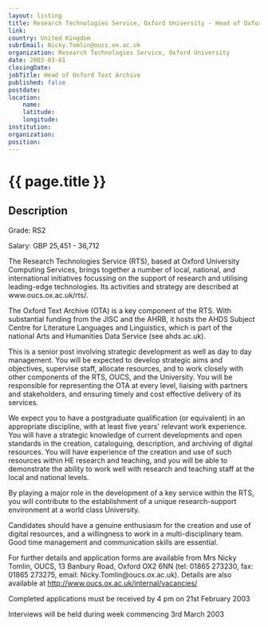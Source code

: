 ```yaml
---
layout: listing
title: Research Technologies Service, Oxford University - Head of Oxford Text Archive
link:
country: United Kingdom
subrEmail: Nicky.Tomlin@oucs.ox.ac.uk
organization: Research Technologies Service, Oxford University 
date: 2003-03-01
closingDate: 
jobTitle: Head of Oxford Text Archive
published: false
postdate:
location:
    name: 
    latitude: 
    longitude: 
institution: 
organization: 
position: 
--- 
```



# {{ page.title }}

## Description


<p>Grade: RS2</p>

<p>Salary: GBP 25,451 - 36,712</p>

<p>The Research Technologies Service (RTS), based at Oxford University Computing Services, brings together a number of local, national, and international initiatives focussing on the support of research and utilising leading-edge technologies. Its activities and strategy are described at www.oucs.ox.ac.uk/rts/.</p>

<p>The Oxford Text Archive (OTA) is a key component of the RTS. With substantial funding from the JISC and the AHRB, it hosts the AHDS Subject Centre for Literature Languages and Linguistics, which is part of the national Arts and Humanities Data Service (see ahds.ac.uk).</p>

<p>This is a senior post involving strategic development as well as day to day management. You will be expected to develop strategic aims and objectives, supervise staff, allocate resources, and to work closely with other components of the RTS, OUCS, and the University. You will be responsible for representing the OTA at every level, liaising with partners and stakeholders, and ensuring timely and cost effective delivery of its services.</p>

<p>We expect you to have a postgraduate qualification (or equivalent) in an appropriate discipline, with at least five years' relevant work experience. You will have a strategic knowledge of current developments and open standards in the creation, cataloguing, description, and archiving of digital resources. You will have experience of the creation and use of such resources within HE research and teaching, and you will be able to demonstrate the ability to work well with research and teaching staff at the local and national levels.</p>

<p>By playing a major role in the development of a key service within the RTS, you will contribute to the establishment of a unique research-support environment at a world class University.</p>

<p>Candidates should have a genuine enthusiasm for the creation and use of digital resources, and a willingness to work in a multi-disciplinary team.  Good time management and communication skills are essential.</p>

<p>For further details and application forms are available from Mrs Nicky Tomlin, OUCS, 13 Banbury Road, Oxford OX2 6NN (tel: 01865 273230, fax: 01865 273275, email: Nicky.Tomlin@oucs.ox.ac.uk). Details are also available at <a href="http://www.oucs.ox.ac.uk/internal/vacancies/">http://www.oucs.ox.ac.uk/internal/vacancies/</a></p>

<p>Completed applications must be received by 4 pm on 21st February 2003</p>

<p>Interviews will be held during week commencing 3rd March 2003</p>


